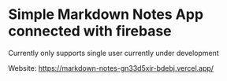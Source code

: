 # Simple Markdown Notes App connected with firebase 
Currently only supports single user currently under development

Website: https://markdown-notes-gn33d5xir-bdebj.vercel.app/
